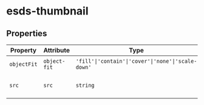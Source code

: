 # esds-thumbnail

## Properties

| Property    | Attribute    | Type                                             | Default | Description                   |
|-------------|--------------|--------------------------------------------------|---------|-------------------------------|
| `objectFit` | `object-fit` | `'fill'\|'contain'\|'cover'\|'none'\|'scale-down'` | "cover" | Image crop behavior           |
| `src`       | `src`        | `string`                                         |         | Path to the thumbnail's image |
